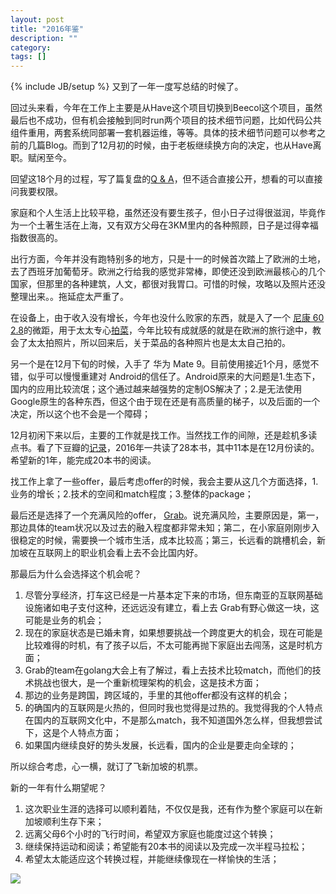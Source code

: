 ```yaml
---
layout: post
title: "2016年鉴"
description: ""
category: 
tags: []
---
```

{% include JB/setup %}
又到了一年一度写总结的时候了。


回过头来看，今年在工作上主要是从Have这个项目切换到Beecol这个项目，虽然最后也不成功，但有机会接触到同时run两个项目的技术细节问题，比如代码公共组件重用，两套系统同部署一套机器运维，等等。具体的技术细节问题可以参考之前的几篇Blog。而到了12月初的时候，由于老板继续换方向的决定，也从Have离职。赋闲至今。

回望这18个月的过程，写了篇复盘的[Q & A](https://docs.google.com/document/d/1-QiRofgaQk0N4fDaGARbMMgpSeC66nCqzBiyj5KmeMA/edit)，但不适合直接公开，想看的可以直接问我要权限。

家庭和个人生活上比较平稳，虽然还没有要生孩子，但小日子过得很滋润，毕竟作为一个土著生活在上海，又有双方父母在3KM里内的各种照顾，日子是过得幸福指数很高的。

出行方面，今年并没有跑特别多的地方，只是十一的时候首次踏上了欧洲的土地，去了西班牙加葡萄牙。欧洲之行给我的感觉非常棒，即使还没到欧洲最核心的几个国家，但那里的各种建筑，人文，都很对我胃口。可惜的时候，攻略以及照片还没整理出来。。拖延症太严重了。


在设备上，由于收入没有增长，今年也没什么败家的东西，就是入了一个 [尼康 60 2.8](http://production.xitek.com/product-a-post-id-1037-prod_from-7.html)的微距，用于太太专心[拍菜](http://www.xiachufang.com/cook/10410162/)，今年比较有成就感的就是在欧洲的旅行途中，教会了太太拍照片，所以回来后，关于菜品的各种照片也是太太自己拍的。

另一个是在12月下旬的时候，入手了 华为 Mate 9。目前使用接近1个月，感觉不错，似乎可以慢慢重建对 Android的信任了。Android原来的大问题是1.生态下，国内的应用比较流氓；这个通过越来越强势的定制OS解决了；2.是无法使用Google原生的各种东西，但这个由于现在还是有高质量的梯子，以及后面的一个决定，所以这个也不会是一个障碍；

12月初闲下来以后，主要的工作就是找工作。当然找工作的间隙，还是趁机多读点书。看了下豆瓣的[记录](https://book.douban.com/people/happyface1022/)，2016年一共读了28本书，其中11本是在12月份读的。希望新的1年，能完成20本书的阅读。

找工作上拿了一些offer，最后考虑offer的时候，我会主要从这几个方面选择，1.业务的增长；2.技术的空间和match程度；3.整体的package；

最后还是选择了一个充满风险的offer， [Grab](http://grab.careers)。说充满风险，主要原因是，第一，那边具体的team状况以及过去的融入程度都非常未知；第二，在小家庭刚刚步入很稳定的时候，需要换一个城市生活，成本比较高；第三，长远看的跳槽机会，新加坡在互联网上的职业机会看上去不会比国内好。

那最后为什么会选择这个机会呢？

1. 尽管分享经济，打车这已经是一片基本定下来的市场，但东南亚的互联网基础设施诸如电子支付这种，还远远没有建立，看上去 Grab有野心做这一块，这可能是业务的机会；
2. 现在的家庭状态是已婚未育，如果想要挑战一个跨度更大的机会，现在可能是比较难得的时机，有了孩子以后，不太可能再抛下家庭出去闯荡，这是时机方面；
3. Grab的team在golang大会上有了解过，看上去技术比较match，而他们的技术挑战也很大，是一个重新梳理架构的机会，这是技术方面；
4. 那边的业务是跨国，跨区域的，手里的其他offer都没有这样的机会；
5. 的确国内的互联网是火热的，但同时我也觉得是过热的。我觉得我的个人特点在国内的互联网文化中，不是那么match，我不知道国外怎么样，但我想尝试下，这是个人特点方面；
6. 如果国内继续良好的势头发展，长远看，国内的企业是要走向全球的；

所以综合考虑，心一横，就订了飞新加坡的机票。

新的一年有什么期望呢？

1. 这次职业生涯的选择可以顺利着陆，不仅仅是我，还有作为整个家庭可以在新加坡顺利生存下来；
2. 远离父母6个小时的飞行时间，希望双方家庭也能度过这个转换；
3. 继续保持运动和阅读；希望能有20本书的阅读以及完成一次半程马拉松；
4. 希望太太能适应这个转换过程，并能继续像现在一样愉快的生活；


![](https://ooo.0o0.ooo/2017/01/23/5885a8bbe7bd2.png)


